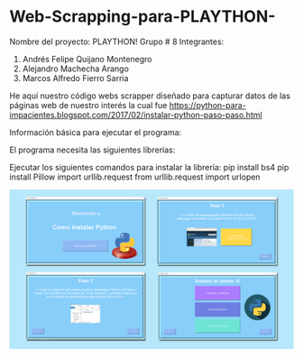 # Web-Scrapping-para-PLAYTHON-
Nombre del proyecto: PLAYTHON! 
Grupo # 8 
Integrantes:

1. Andrés Felipe Quijano Montenegro
2. Alejandro Machecha Arango
3. Marcos Alfredo Fierro Sarria

He aquí nuestro código webs scrapper diseñado para capturar datos de las páginas web de nuestro interés la cual fue https://python-para-impacientes.blogspot.com/2017/02/instalar-python-paso-paso.html

Información básica para ejecutar el programa:

El programa necesita las siguientes librerías:  

Ejecutar los siguientes comandos para instalar la librería:
pip install bs4
pip install Pillow
import urllib.request
from urllib.request import urlopen

![GitHub Logo](/Images/Imagen.png)
